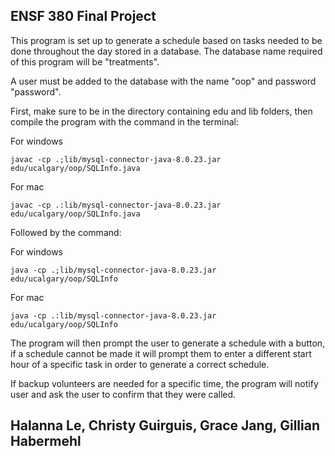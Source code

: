 ## ENSF 380 Final Project

This program is set up to generate a schedule based on tasks needed to be done throughout the day stored in a database. The database name required of this program will be "treatments". 

A user must be added to the database with the name "oop" and password "password".

First, make sure to be in the directory containing edu and lib folders, then compile the program with the command in the terminal:

For windows
```
javac -cp .;lib/mysql-connector-java-8.0.23.jar edu/ucalgary/oop/SQLInfo.java
```
For mac
```
javac -cp .:lib/mysql-connector-java-8.0.23.jar edu/ucalgary/oop/SQLInfo.java
```

Followed by the command:

For windows
```
java -cp .;lib/mysql-connector-java-8.0.23.jar edu/ucalgary/oop/SQLInfo
```
For mac
```
java -cp .:lib/mysql-connector-java-8.0.23.jar edu/ucalgary/oop/SQLInfo
```

The program will then prompt the user to generate a schedule with a button, if a schedule cannot be made it will prompt them to enter a different start hour of a specific task in order to generate a correct schedule.

If backup volunteers are needed for a specific time, the program will notify user and ask the user to confirm that they were called.

## Halanna Le, Christy Guirguis, Grace Jang, Gillian Habermehl